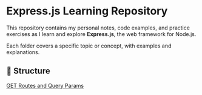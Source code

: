 # Express.js Learning Repository

This repository contains my personal notes, code examples, and practice exercises as I learn and explore **Express.js**, the web framework for Node.js.

Each folder covers a specific topic or concept, with examples and explanations.


## 📁 Structure
[GET Routes and Query Params](/01-get-routes-query-params/)
